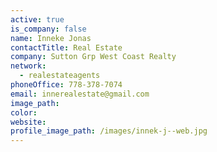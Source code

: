 ```yaml
---
active: true
is_company: false
name: Inneke Jonas
contactTitle: Real Estate
company: Sutton Grp West Coast Realty
network:
  - realestateagents
phoneOffice: 778-378-7074
email: innerealestate@gmail.com
image_path:
color:
website:
profile_image_path: /images/innek-j--web.jpg
---
```



